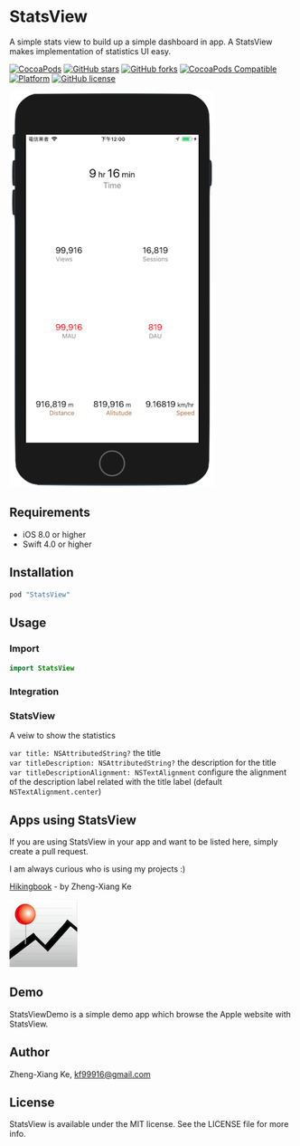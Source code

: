 # StatsView

A simple stats view to build up a simple dashboard in app. A StatsView makes implementation of statistics UI easy.

[![CocoaPods](https://img.shields.io/cocoapods/dt/StatsView.svg)](https://cocoapods.org/pods/StatsView)
[![GitHub stars](https://img.shields.io/github/stars/kf99916/StatsView.svg)](https://github.com/kf99916/StatsView/stargazers)
[![GitHub forks](https://img.shields.io/github/forks/kf99916/StatsView.svg)](https://github.com/kf99916/StatsView/network)
[![CocoaPods Compatible](https://img.shields.io/cocoapods/v/StatsView.svg)](https://cocoapods.org/pods/StatsView)
[![Platform](https://img.shields.io/cocoapods/p/StatsView.svg)](https://github.com/kf99916/StatsView)
[![GitHub license](https://img.shields.io/github/license/kf99916/StatsView.svg)](https://github.com/kf99916/StatsView/blob/master/LICENSE)

![StatsView](/screenshots/StatsView.png 'StatsView') 

## Requirements

- iOS 8.0 or higher
- Swift 4.0 or higher

## Installation

```ruby
pod "StatsView"
```

## Usage

### Import

```swift
import StatsView
```

### Integration

### StatsView

A veiw to show the statistics

`var title: NSAttributedString?` the title   
`var titleDescription: NSAttributedString?` the description for the title    
`var titleDescriptionAlignment: NSTextAlignment` configure the alignment of the description label related with the title label (default `NSTextAlignment.center`)

## Apps using StatsView

If you are using StatsView in your app and want to be listed here, simply create a pull request.

I am always curious who is using my projects :)

[Hikingbook](https://itunes.apple.com/app/id1067838748) - by Zheng-Xiang Ke

![Hikingbook](apps/Hikingbook.png)

## Demo

StatsViewDemo is a simple demo app which browse the Apple website with StatsView.

## Author

Zheng-Xiang Ke, kf99916@gmail.com

## License

StatsView is available under the MIT license. See the LICENSE file for more info.

